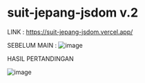 # suit-jepang-jsdom v.2

LINK : https://suit-jepang-jsdom.vercel.app/

SEBELUM MAIN :
![image](https://user-images.githubusercontent.com/55070460/182277465-88abb2f6-0881-4fb3-b1e1-2d3fde5f51b9.png)


HASIL PERTANDINGAN

![image](https://user-images.githubusercontent.com/55070460/182277500-c922a789-3e7b-40c5-ad4e-12e14a0e69c8.png)

